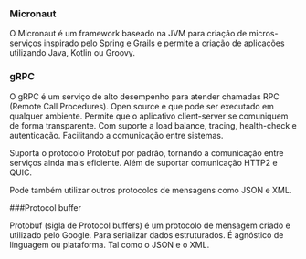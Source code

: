 ### Micronaut 

O Micronaut é um framework baseado na JVM para criação de micros-serviços inspirado pelo Spring e Grails e permite a criação de aplicações utilizando Java, Kotlin ou Groovy.

### gRPC 

O gRPC é um serviço de alto desempenho para atender chamadas RPC (Remote Call Procedures). Open source e que pode ser executado em qualquer ambiente. Permite que o aplicativo client-server se comuniquem de forma transparente. Com suporte a load balance, tracing, health-check e autenticação. Facilitando a comunicação entre sistemas.

Suporta o protocolo Protobuf por padrão, tornando a comunicação entre serviços ainda mais eficiente. Além de suportar comunicação HTTP2 e QUIC.

Pode também utilizar outros protocolos de mensagens como JSON e XML.

###Protocol buffer

Protobuf (sigla de Protocol buffers) é um protocolo de mensagem criado e utilizado pelo Google. Para serializar dados estruturados. É agnóstico de linguagem ou plataforma. Tal como o JSON e o XML.
